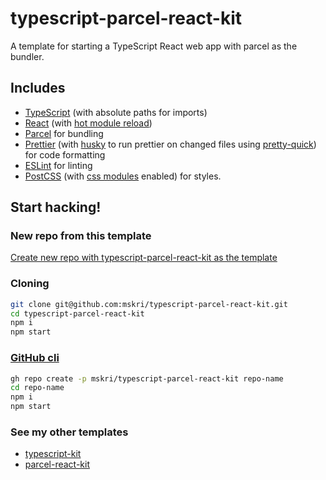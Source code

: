 # typescript-parcel-react-kit

A template for starting a TypeScript React web app with parcel as the bundler.

## Includes

- [TypeScript](typescriptlang.org/) (with absolute paths for imports)
- [React](https://github.com/facebook/react) (with [hot module reload](https://github.com/gaearon/react-hot-loader))
- [Parcel](https://github.com/parcel-bundler/parcel) for bundling
- [Prettier](https://github.com/prettier/prettier) (with [husky](https://github.com/typicode/husky) to run prettier on changed files using [pretty-quick](https://github.com/azz/pretty-quick)) for code formatting
- [ESLint](https://eslint.org/) for linting
- [PostCSS](https://github.com/postcss/postcss) (with [css modules](https://github.com/css-modules/css-modules) enabled) for styles.

## Start hacking!

### New repo from this template

[Create new repo with typescript-parcel-react-kit as the template](https://github.com/mskri/typescript-parcel-react-kit/generate)

### Cloning

```bash
git clone git@github.com:mskri/typescript-parcel-react-kit.git
cd typescript-parcel-react-kit
npm i
npm start
```

### [GitHub cli](https://cli.github.com/manual/)

```bash
gh repo create -p mskri/typescript-parcel-react-kit repo-name
cd repo-name
npm i
npm start
```

### See my other templates

- [typescript-kit](https://github.com/mskri/typescript-kit)
- [parcel-react-kit](https://github.com/mskri/parcel-react-kit)
